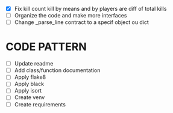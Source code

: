 - [x] Fix kill count kill by means and by players are diff of total kills
- [ ] Organize the code and make more interfaces
- [ ] Change _parse_line contract to a specif object ou dict

# CODE PATTERN
- [ ] Update readme
- [ ] Add class/function documentation
- [ ] Apply flake8
- [ ] Apply black
- [ ] Apply isort
- [ ] Create venv
- [ ] Create requirements